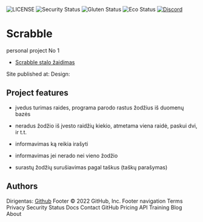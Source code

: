 ![LICENSE](https://img.shields.io/badge/license-MIT-blue.svg?style=flat-square)
![Security Status](https://img.shields.io/security-headers?label=Security&url=https%3A%2F%2Fgithub.com&style=flat-square)
![Gluten Status](https://img.shields.io/badge/Gluten-Free-green.svg)
![Eco Status](https://img.shields.io/badge/ECO-Friendly-green.svg)
[![Discord](https://discord.com/api/guilds/571393319201144843/widget.png)](https://discord.gg/dRwW4rw)

# Scrabble

personal project No 1

-   [Scrabble stalo žaidimas](https://www.amazon.com/Hasbro-Gaming-A8166-Scrabble-Game/dp/B00IL5XY9K)

Site published at:
Design:

## Project features

-   įvedus turimas raides, programa parodo rastus žodžius iš duomenų bazės
-   neradus žodžio iš įvesto raidžių kiekio, atmetama viena raidė, paskui dvi, ir t.t.
    
-   informavimas ką reikia irašyti

-   informavimas jei nerado nei vieno žodžio

-   surastų žodžių surušiavimas pagal taškus (taškų parašymas)

## Authors

Dirigentas: [Github](https://github.com/Dirigentas)
Footer © 2022 GitHub, Inc. Footer navigation Terms Privacy Security Status Docs Contact GitHub Pricing API Training Blog About
